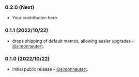 ### 0.2.0 (Next)

* Your contribution here.

### 0.1.1 (2022/10/22)

* drops shipping of default memos, allowing easier upgrades - [@simonneutert](https://github.com/simonneutert).
### 0.1.0 (2022/10/22)

* Initial public release - [@simonneutert](https://github.com/simonneutert).